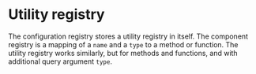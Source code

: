 # Utility registry

The configuration registry stores a utility registry in itself.
The component registry is a mapping of a `name` and a `type` to a method or function.
The utility registry works similarly, but for methods and functions, and with additional query argument `type`.

